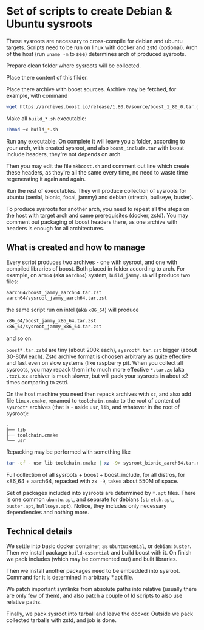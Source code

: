 # Set of scripts to create Debian & Ubuntu sysroots

These sysroots are necessary to cross-compile for debian and ubuntu targets.
Scripts need to be run on linux with docker and zstd (optional). Arch of the host (run `uname -m` to see) determines arch of produced sysroots.

Prepare clean folder where sysroots will be collected.

Place there content of this filder.

Place there archive with boost sources. Archive may be fetched, for example, with command
```bash
wget https://archives.boost.io/release/1.80.0/source/boost_1_80_0.tar.gz
```

Make all `build_*.sh` executable:
```bash
chmod +x build_*.sh
```
Run any executable. On complete it will leave you a folder, according to your arch, with created sysroot, and also `boost_include.tar` with boost include headers, they're not depends on arch.

Then you may edit the file `mkboost.sh` and comment out line which create these headers, as they're all the same every time, no need to waste time regenerating it again and again.

Run the rest of executables. They will produce collection of sysroots for ubuntu (xenial, bionic, focal, jammy) and debian (stretch, bullseye, buster).

To produce sysroots for another arch, you need to repeat all the steps on the host with target arch and same prerequisites (docker, zstd). You may comment out packaging of boost headers there, as one archive with headers is enough for all architectures.

## What is created and how to manage
Every script produces two archives - one with sysroot, and one with compiled libraries of boost.
Both placed in folder according to arch.
For example, on `arm64` (aka `aarch64`) system, `build_jammy.sh` will produce two files:

```bash
aarch64/boost_jammy_aarch64.tar.zst
aarch64/sysroot_jammy_aarch64.tar.zst
```

the same script run on intel (aka `x86_64`) will produce

```bash
x86_64/boost_jammy_x86_64.tar.zst
x86_64/sysroot_jammy_x86_64.tar.zst
```

and so on.

`boost*.tar.zstd` are tiny (about 200k each), `sysroot*.tar.zst` bigger (about 30-80M each). Zstd archive format is
choosen arbitrary as quite effective and fast even on slow systems (like raspberry pi). When you collect all sysroots,
you may repack them into much more effective `*.tar.zx` (aka `.txz`). xz archiver is much slower, but will pack your
sysroots in about x2 times comparing to zstd.

On the host machine you need then repack archives with `xz`, and also add file `linux.cmake`, renamed to `toolchain.cmake` to the root of content of `sysroot*` archives (that is - aside `usr`, `lib`, and whatever in the root of sysroot):

```
.
├── lib
├── toolchain.cmake
└── usr
```

Repacking may be performed with something like

```bash
tar -cf - usr lib toolchain.cmake | xz -9> sysroot_bionic_aarch64.tar.xz
```

Full collection of all sysroots + boost + boost_include, for all distros, for x86_64 + aarch64, repacked with `zx -9`,
takes about 550M of space.

Set of packages included into sysroots are determined by `*.apt` files. There is one common `ubuntu.apt`, and separate
for debians (`stretch.apt`, `buster.apt`, `bullseye.apt`). Notice, they includes only necessary dependencies and nothing
more.

## Technical details

We settle into basic docker container, as `ubuntu:xenial`, or `debian:buster`. Then we install package `build-essential` and build boost with it. On finish we pack includes (which may be commented out) and built libraries.

Then we install another packages need to be embedded into sysroot. Command for it is determined in arbitrary *.apt file.

We patch important symlinks from absolute paths into relative (usually there are only few of them), and also patch a couple of ld scripts to also use relative paths.

Finally, we pack sysroot into tarball and leave the docker. Outside we pack collected tarballs with zstd, and job is done.
